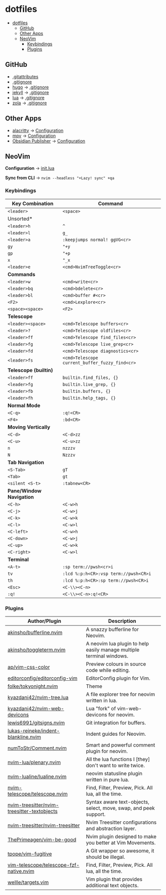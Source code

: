 # dotfiles

- [dotfiles](#dotfiles)
  - [GitHub](#github)
  - [Other Apps](#other-apps)
  - [NeoVim](#neovim)
    - [Keybindings](#keybindings)
    - [Plugins](#plugins)

## GitHub

- [.gitattributes](.gitattributes)
- [.gitignore](.gitignore)
- [hugo](https://gohugo.io/) → [.gitignore](github/hugo.gitignore)
- [jekyll](https://jekyllrb.com/) → [.gitignore](github/jekyll.gitignore)
- [lua](https://www.lua.org/) → [.gitignore](github/lua.gitignore)
- [zola](https://www.getzola.org/) → [.gitignore](github/zola.gitignore)

## Other Apps

- [alacritty](https://github.com/alacritty/alacritty) → [Configuration](others/alacritty.yml)
- [mpv](https://mpv.io/) → [Configuration](others/mpv.toml)
- [Obsidian Publisher](https://github.com/ObsidianPublisher/obsidian-github-publisher) → [Configuration](others/obsidian-publisher.json)

## NeoVim

**Configuration** → [init.lua](nvim/init.lua)

**Sync from CLI** → `nvim --headless "+Lazy! sync" +qa`

### Keybindings

| Key Combination | Command |
| --- | --- |
| `<leader>` | `<space>` |
| Unsorted* |
| `<leader>h` | `^` |
| `<leader>l` | `g_` |
| `<leader>a` | `:keepjumps normal! ggVG<cr>` |
| `gy` | `"+y` |
| `gp` | `"+p` |
| `x` | `"_x` |
| `<leader>e` | `<cmd>NvimTreeToggle<cr>` |
| **Commands** |
| `<leader>w` | `<cmd>write<cr>` |
| `<leader>bq` | `<cmd>bdelete<cr>` |
| `<leader>bl` | `<cmd>buffer #<cr>` |
| `<F2>` | `<cmd>Lexplore<cr>` |
| `<space><space>` | `<F2>` |
| **Telescope** |
| `<leader><space>` | `<cmd>Telescope buffers<cr>` |
| `<leader>?` | `<cmd>Telescope oldfiles<cr>` |
| `<leader>ff` | `<cmd>Telescope find_files<cr>` |
| `<leader>fg` | `<cmd>Telescope live_grep<cr>` |
| `<leader>fd` | `<cmd>Telescope diagnostics<cr>` |
| `<leader>fs` | `<cmd>Telescope current_buffer_fuzzy_find<cr>` |
| **Telescope (builtin)** |
| `<leader>ff` | `builtin.find_files, {}` |
| `<leader>fg` | `builtin.live_grep, {}` |
| `<leader>fb` | `builtin.buffers, {}` |
| `<leader>fh` | `builtin.help_tags, {}` |
| **Normal Mode** |
| `<C-q>` | `:q!<CR>` |
| `<F4>` | `:bd<CR>` |
| **Moving Vertically** |
| `<C-d>` | `<C-d>zz` |
| `<C-u>` | `<C-u>zz` |
| `n` | `nzzzv` |
| `N` | `Nzzzv` |
| **Tab Navigation** |
| `<S-Tab>` | `gT` |
| `<Tab>` | `gt` |
| `<silent <S-t>` | `:tabnew<CR>` |
| **Pane/Window Navigation** |
| `<C-h>` | `<C-w>h` |
| `<C-j>` | `<C-w>j` |
| `<C-k>` | `<C-w>k` |
| `<C-l>` | `<C-w>l` |
| `<C-left>` | `<C-w>h` |
| `<C-down>` | `<C-w>j` |
| `<C-up>` | `<C-w>k` |
| `<C-right>` | `<C-w>l` |
| **Terminal** |
| `<A-t>` | `:sp term://pwsh<cr>i` |
| `tv` | `:lcd %:p:h<CR>:vsp term://pwsh<CR>i` |
| `th` | `:lcd %:p:h<CR>:sp term://pwsh<CR>i` |
| `<Esc>` | `<C-\\><C-n>` |
| `:q!` | `<C-\\><C-n>:q!<CR>` |

### Plugins

| Author/Plugin                                                                                                 | Description                                                          |
| ------------------------------------------------------------------------------------------------------------- | -------------------------------------------------------------------- |
| [akinsho/bufferline.nvim](https://github.com/akinsho/bufferline.nvim)                                         | A snazzy bufferline for Neovim.                                      |
| [akinsho/toggleterm.nvim](https://github.com/akinsho/toggleterm.nvim)                                         | A neovim lua plugin to help easily manage multiple terminal windows. |
| [ap/vim-css-color](https://github.com/ap/vim-css-color)                                                       | Preview colours in source code while editing.                        |
| [editorconfig/editorconfig-vim](https://github.com/editorconfig/editorconfig-vim)                             | EditorConfig plugin for Vim.                                         |
| [folke/tokyonight.nvim](https://github.com/folke/tokyonight.nvim)                                             | Theme                                                                |
| [kyazdani42/nvim-tree.lua](https://github.com/kyazdani42/nvim-tree.lua)                                       | A file explorer tree for neovim written in lua.                      |
| [kyazdani42/nvim-web-devicons](https://github.com/kyazdani42/nvim-web-devicons)                               | Lua "fork" of vim-web-devicons for neovim.                           |
| [lewis6991/gitsigns.nvim](https://github.com/lewis6991/gitsigns.nvim)                                         | Git integration for buffers.                                         |
| [lukas-reineke/indent-blankline.nvim](https://github.com/lukas-reineke/indent-blankline.nvim)                 | Indent guides for Neovim.                                            |
| [numToStr/Comment.nvim](https://github.com/numToStr/Comment.nvim)                                             | Smart and powerful comment plugin for neovim.                        |
| [nvim-lua/plenary.nvim](https://github.com/nvim-lua/plenary.nvim)                                             | All the lua functions I [they] don't want to write twice.            |
| [nvim-lualine/lualine.nvim](https://github.com/nvim-lualine/lualine.nvim)                                     | neovim statusline plugin written in pure lua.                        |
| [nvim-telescope/telescope.nvim](https://github.com/nvim-telescope/telescope.nvim)                             | Find, Filter, Preview, Pick. All lua, all the time.                  |
| [nvim-treesitter/nvim-treesitter-textobjects](https://github.com/nvim-treesitter/nvim-treesitter-textobjects) | Syntax aware text-objects, select, move, swap, and peek support.     |
| [nvim-treesitter/nvim-treesitter](https://github.com/nvim-treesitter/nvim-treesitter)                         | Nvim Treesitter configurations and abstraction layer.                |
| [ThePrimeagen/vim-be-good](https://github.com/ThePrimeagen/vim-be-good)                                       | Nvim plugin designed to make you better at Vim Movements.            |
| [tpope/vim-fugitive](https://github.com/tpope/vim-fugitive)                                                   | A Git wrapper so awesome, it should be illegal.                      |
| [vim-telescope/telescope-fzf-native.nvim](https://github.com/nvim-telescope/telescope-fzf-native.nvim)        | Find, Filter, Preview, Pick. All lua, all the time.                  |
| [wellle/targets.vim](https://github.com/wellle/targets.vim)                                                   | Vim plugin that provides additional text objects.                    |
